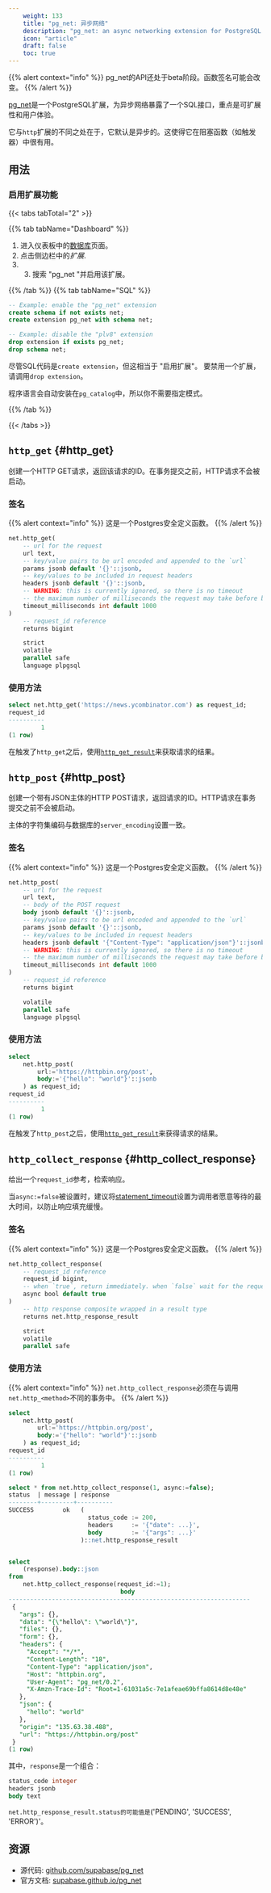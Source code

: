 ```yaml
---
    weight: 133
    title: "pg_net: 异步网络"
    description: "pg_net: an async networking extension for PostgreSQL."
    icon: "article"
    draft: false
    toc: true
---
```


{{% alert context="info" %}}
pg_net的API还处于beta阶段。函数签名可能会改变。
{{% /alert %}}

[pg_net](https://github.com/supabase/pg_net/)是一个PostgreSQL扩展，为异步网络暴露了一个SQL接口，重点是可扩展性和用户体验。

它与`http`扩展的不同之处在于，它默认是异步的。这使得它在阻塞函数（如触发器）中很有用。

## 用法

### 启用扩展功能

{{< tabs tabTotal="2" >}}

{{% tab tabName="Dashboard" %}}



1. 进入仪表板中的[数据库](https://app.supabase.com/project/_/database/tables)页面。
2. 点击侧边栏中的*扩展*.
3. 3. 搜索 "pg_net "并启用该扩展。



{{% /tab %}}
{{% tab tabName="SQL" %}}



```sql
-- Example: enable the "pg_net" extension
create schema if not exists net;
create extension pg_net with schema net;

-- Example: disable the "plv8" extension
drop extension if exists pg_net;
drop schema net;
```

尽管SQL代码是`create extension`，但这相当于 "启用扩展"。
要禁用一个扩展，请调用`drop extension`。

程序语言会自动安装在`pg_catalog`中，所以你不需要指定模式。



{{% /tab %}}

{{< /tabs >}}

## `http_get` {#http_get}

创建一个HTTP GET请求，返回该请求的ID。在事务提交之前，HTTP请求不会被启动。

### 签名

{{% alert context="info" %}}
这是一个Postgres安全定义函数。
{{% /alert %}}

```sql
net.http_get(
    -- url for the request
    url text,
    -- key/value pairs to be url encoded and appended to the `url`
    params jsonb default '{}'::jsonb,
    -- key/values to be included in request headers
    headers jsonb default '{}'::jsonb,
    -- WARNING: this is currently ignored, so there is no timeout
    -- the maximum number of milliseconds the request may take before being cancelled
    timeout_milliseconds int default 1000
)
    -- request_id reference
    returns bigint

    strict
    volatile
    parallel safe
    language plpgsql
```

### 使用方法

```sql
select net.http_get('https://news.ycombinator.com') as request_id;
request_id
----------
         1
(1 row)
```

在触发了`http_get`之后，使用[`http_get_result`](#http_get_result)来获取请求的结果。

## `http_post` {#http_post}

创建一个带有JSON主体的HTTP POST请求，返回请求的ID。HTTP请求在事务提交之前不会被启动。

主体的字符集编码与数据库的`server_encoding`设置一致。

### 签名

{{% alert context="info" %}}
这是一个Postgres安全定义函数。
{{% /alert %}}

```sql
net.http_post(
    -- url for the request
    url text,
    -- body of the POST request
    body jsonb default '{}'::jsonb,
    -- key/value pairs to be url encoded and appended to the `url`
    params jsonb default '{}'::jsonb,
    -- key/values to be included in request headers
    headers jsonb default '{"Content-Type": "application/json"}'::jsonb,
    -- WARNING: this is currently ignored, so there is no timeout
    -- the maximum number of milliseconds the request may take before being cancelled
    timeout_milliseconds int default 1000
)
    -- request_id reference
    returns bigint

    volatile
    parallel safe
    language plpgsql
```

### 使用方法

```sql
select
    net.http_post(
        url:='https://httpbin.org/post',
        body:='{"hello": "world"}'::jsonb
    ) as request_id;
request_id
----------
         1
(1 row)
```

在触发了`http_post`之后，使用[`http_get_result`](#http_get_result)来获得请求的结果。

## `http_collect_response` {#http_collect_response}

给出一个`request_id`参考，检索响应。

当`async:=false`被设置时，建议将[statement_timeout](https://www.postgresql.org/docs/13/runtime-config-client.html)设置为调用者愿意等待的最大时间，以防止响应填充缓慢。

### 签名

{{% alert context="info" %}}
这是一个Postgres安全定义函数。
{{% /alert %}}

```sql
net.http_collect_response(
    -- request_id reference
    request_id bigint,
    -- when `true`, return immediately. when `false` wait for the request to complete before returning
    async bool default true
)
    -- http response composite wrapped in a result type
    returns net.http_response_result

    strict
    volatile
    parallel safe
```

### 使用方法

{{% alert context="info" %}}
`net.http_collect_response`必须在与调用`net.http_<method>`不同的事务中。
{{% /alert %}}

```sql
select
    net.http_post(
        url:='https://httpbin.org/post',
        body:='{"hello": "world"}'::jsonb
    ) as request_id;
request_id
----------
         1
(1 row)

select * from net.http_collect_response(1, async:=false);
status  | message | response
--------+---------+----------
SUCCESS        ok   (
                      status_code := 200,
                      headers     := '{"date": ...}',
                      body        := '{"args": ...}'
                    )::net.http_response_result


select
    (response).body::json
from
    net.http_collect_response(request_id:=1);
                               body
-------------------------------------------------------------------
 {
   "args": {},
   "data": "{\"hello\": \"world\"}",
   "files": {},
   "form": {},
   "headers": {
     "Accept": "*/*",
     "Content-Length": "18",
     "Content-Type": "application/json",
     "Host": "httpbin.org",
     "User-Agent": "pg_net/0.2",
     "X-Amzn-Trace-Id": "Root=1-61031a5c-7e1afeae69bffa8614d8e48e"
   },
   "json": {
     "hello": "world"
   },
   "origin": "135.63.38.488",
   "url": "https://httpbin.org/post"
 }
(1 row)
```

其中，`response`是一个组合：

```sql
status_code integer
headers jsonb
body text
```

`net.http_response_result.status的可能值是`('PENDING', 'SUCCESS', 'ERROR')'。

## 资源

- 源代码: [github.com/supabase/pg_net](https://github.com/supabase/pg_net/)
- 官方文档: [supabase.github.io/pg_net](https://supabase.github.io/pg_net/)


